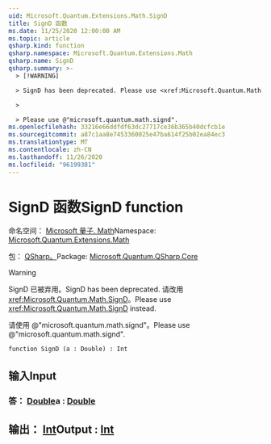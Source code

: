```yaml
---
uid: Microsoft.Quantum.Extensions.Math.SignD
title: SignD 函数
ms.date: 11/25/2020 12:00:00 AM
ms.topic: article
qsharp.kind: function
qsharp.namespace: Microsoft.Quantum.Extensions.Math
qsharp.name: SignD
qsharp.summary: >-
  > [!WARNING]

  > SignD has been deprecated. Please use <xref:Microsoft.Quantum.Math.SignD> instead.

  >

  > Please use @"microsoft.quantum.math.signd".
ms.openlocfilehash: 33216e66ddfdf63dc27717ce36b365b40dcfcb1e
ms.sourcegitcommit: a87c1aa8e7453360025e47ba614f25b02ea84ec3
ms.translationtype: MT
ms.contentlocale: zh-CN
ms.lasthandoff: 11/26/2020
ms.locfileid: "96199381"
---
```

# <a name="signd-function"></a><span data-ttu-id="afaa3-102">SignD 函数</span><span class="sxs-lookup"><span data-stu-id="afaa3-102">SignD function</span></span>

<span data-ttu-id="afaa3-103">命名空间： [Microsoft 量子. Math](xref:Microsoft.Quantum.Extensions.Math)</span><span class="sxs-lookup"><span data-stu-id="afaa3-103">Namespace: [Microsoft.Quantum.Extensions.Math](xref:Microsoft.Quantum.Extensions.Math)</span></span>

<span data-ttu-id="afaa3-104">包： [QSharp。](https://nuget.org/packages/Microsoft.Quantum.QSharp.Core)</span><span class="sxs-lookup"><span data-stu-id="afaa3-104">Package: [Microsoft.Quantum.QSharp.Core](https://nuget.org/packages/Microsoft.Quantum.QSharp.Core)</span></span>


> [!WARNING]
> <span data-ttu-id="afaa3-105">SignD 已被弃用。</span><span class="sxs-lookup"><span data-stu-id="afaa3-105">SignD has been deprecated.</span></span> <span data-ttu-id="afaa3-106">请改用 <xref:Microsoft.Quantum.Math.SignD>。</span><span class="sxs-lookup"><span data-stu-id="afaa3-106">Please use <xref:Microsoft.Quantum.Math.SignD> instead.</span></span>
>
> <span data-ttu-id="afaa3-107">请使用 @"microsoft.quantum.math.signd"。</span><span class="sxs-lookup"><span data-stu-id="afaa3-107">Please use @"microsoft.quantum.math.signd".</span></span>



```qsharp
function SignD (a : Double) : Int
```


## <a name="input"></a><span data-ttu-id="afaa3-108">输入</span><span class="sxs-lookup"><span data-stu-id="afaa3-108">Input</span></span>

### <a name="a--double"></a><span data-ttu-id="afaa3-109">答： [Double](xref:microsoft.quantum.lang-ref.double)</span><span class="sxs-lookup"><span data-stu-id="afaa3-109">a : [Double](xref:microsoft.quantum.lang-ref.double)</span></span>





## <a name="output--int"></a><span data-ttu-id="afaa3-110">输出： [Int](xref:microsoft.quantum.lang-ref.int)</span><span class="sxs-lookup"><span data-stu-id="afaa3-110">Output : [Int](xref:microsoft.quantum.lang-ref.int)</span></span>

